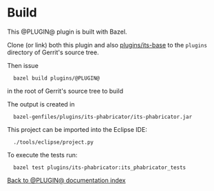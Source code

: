 Build
=====

This @PLUGIN@ plugin is built with Bazel.

Clone (or link) both this plugin and also
[plugins/its-base](https://gerrit-review.googlesource.com/#/admin/projects/plugins/its-base)
to the `plugins` directory of Gerrit's source tree.

Then issue

```
  bazel build plugins/@PLUGIN@
```

in the root of Gerrit's source tree to build

The output is created in

```
  bazel-genfiles/plugins/its-phabricator/its-phabricator.jar
```

This project can be imported into the Eclipse IDE:

```
  ./tools/eclipse/project.py
```

To execute the tests run:

```
  bazel test plugins/its-phabricator:its_phabricator_tests
```

[Back to @PLUGIN@ documentation index][index]

[index]: index.html
